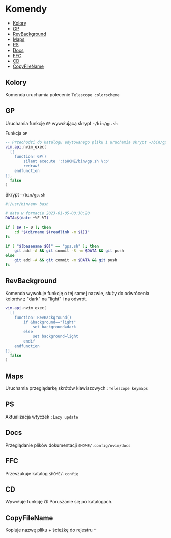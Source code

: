# Komendy

<!-- vim-markdown-toc Marked -->

* [Kolory](#kolory)
* [GP](#gp)
* [RevBackground](#revbackground)
* [Maps](#maps)
* [PS](#ps)
* [Docs](#docs)
* [FFC](#ffc)
* [CD](#cd)
* [CopyFileName](#copyfilename)

<!-- vim-markdown-toc -->

## Kolory

Komenda uruchamia polecenie `Telescope colorscheme`

## GP

Uruchamia funkcję `GP` wywołującą skrypt `~/bin/gp.sh`

Funkcja `GP`

```lua
-- Przechodzi do katalogu edytowanego pliku i uruchamia skrypt ~/bin/gp.sh
vim.api.nvim_exec(
  [[
    function! GP()
        silent execute ':!$HOME/bin/gp.sh %:p'
        redraw!
    endfunction
]],
  false
)
```

Skrypt `~/bin/gp.sh`

```bash
#!/usr/bin/env bash

# data w formacie 2023-01-05-00:30:20
DATA=$(date +%F-%T)

if [ $# != 0 ]; then
    cd "$(dirname $(readlink -m $1))"
fi

if [ "$(basename $0)" == "gps.sh" ]; then
    git add -A && git commit -S -m $DATA && git push
else
    git add -A && git commit -m $DATA && git push
fi
```

## RevBackground

Komenda wywołuje funkcję o tej samej nazwie, służy do odwrócenia kolorów z "dark" na "light" i na odwrót.

```lua
vim.api.nvim_exec(
  [[
    function! RevBackground()
        if &background=="light"
            set background=dark
        else
            set background=light
        endif
    endfunction
]],
  false
)
```

## Maps

Uruchamia przeglądarkę skrótów klawiszowych `:Telescope keymaps`

## PS

Aktualizacja wtyczek `:Lazy update`

## Docs

Przeglądanie plików dokumentacji `$HOME/.config/nvim/docs`

## FFC

Przeszukuje katalog `$HOME/.config`

## CD

Wywołuje funkcję `CD`
Poruszanie się po katalogach.

## CopyFileName

Kopiuje nazwę pliku + ścieżkę do rejestru `"`
